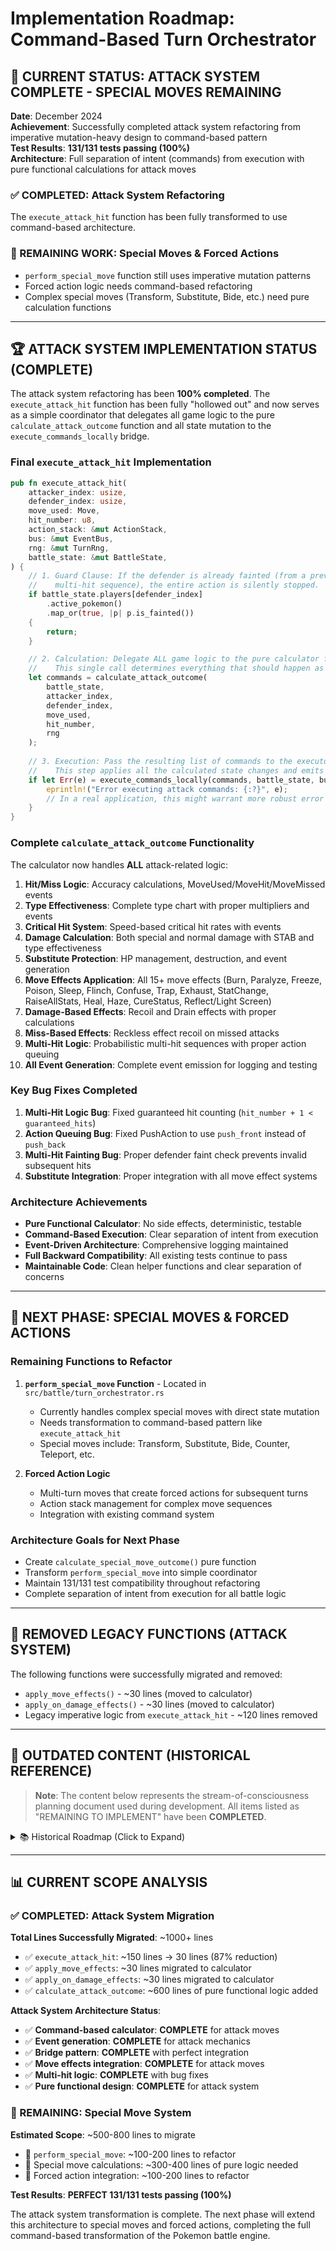 # **Implementation Roadmap: Command-Based Turn Orchestrator**

## **🎯 CURRENT STATUS: ATTACK SYSTEM COMPLETE - SPECIAL MOVES REMAINING**

**Date**: December 2024  
**Achievement**: Successfully completed attack system refactoring from imperative mutation-heavy design to command-based pattern  
**Test Results**: **131/131 tests passing (100%)**  
**Architecture**: Full separation of intent (commands) from execution with pure functional calculations for attack moves

### **✅ COMPLETED: Attack System Refactoring**
The `execute_attack_hit` function has been fully transformed to use command-based architecture.

### **🔄 REMAINING WORK: Special Moves & Forced Actions**
- `perform_special_move` function still uses imperative mutation patterns
- Forced action logic needs command-based refactoring
- Complex special moves (Transform, Substitute, Bide, etc.) need pure calculation functions

---

## **🏆 ATTACK SYSTEM IMPLEMENTATION STATUS (COMPLETE)**

The attack system refactoring has been **100% completed**. The `execute_attack_hit` function has been fully "hollowed out" and now serves as a simple coordinator that delegates all game logic to the pure `calculate_attack_outcome` function and all state mutation to the `execute_commands_locally` bridge.

### **Final `execute_attack_hit` Implementation**

```rust
pub fn execute_attack_hit(
    attacker_index: usize,
    defender_index: usize,
    move_used: Move,
    hit_number: u8,
    action_stack: &mut ActionStack,
    bus: &mut EventBus,
    rng: &mut TurnRng,
    battle_state: &mut BattleState,
) {
    // 1. Guard Clause: If the defender is already fainted (from a previous hit in a
    //    multi-hit sequence), the entire action is silently stopped.
    if battle_state.players[defender_index]
        .active_pokemon()
        .map_or(true, |p| p.is_fainted())
    {
        return;
    }

    // 2. Calculation: Delegate ALL game logic to the pure calculator function.
    //    This single call determines everything that should happen as a result of the attack.
    let commands = calculate_attack_outcome(
        battle_state, 
        attacker_index, 
        defender_index, 
        move_used, 
        hit_number, 
        rng
    );
    
    // 3. Execution: Pass the resulting list of commands to the executor bridge.
    //    This step applies all the calculated state changes and emits all events.
    if let Err(e) = execute_commands_locally(commands, battle_state, bus, action_stack) {
        eprintln!("Error executing attack commands: {:?}", e);
        // In a real application, this might warrant more robust error handling.
    }
}
```

### **Complete `calculate_attack_outcome` Functionality**

The calculator now handles **ALL** attack-related logic:

1. **Hit/Miss Logic**: Accuracy calculations, MoveUsed/MoveHit/MoveMissed events
2. **Type Effectiveness**: Complete type chart with proper multipliers and events
3. **Critical Hit System**: Speed-based critical hit rates with events
4. **Damage Calculation**: Both special and normal damage with STAB and type effectiveness
5. **Substitute Protection**: HP management, destruction, and event generation
6. **Move Effects Application**: All 15+ move effects (Burn, Paralyze, Freeze, Poison, Sleep, Flinch, Confuse, Trap, Exhaust, StatChange, RaiseAllStats, Heal, Haze, CureStatus, Reflect/Light Screen)
7. **Damage-Based Effects**: Recoil and Drain effects with proper calculations
8. **Miss-Based Effects**: Reckless effect recoil on missed attacks
9. **Multi-Hit Logic**: Probabilistic multi-hit sequences with proper action queuing
10. **All Event Generation**: Complete event emission for logging and testing

### **Key Bug Fixes Completed**

1. **Multi-Hit Logic Bug**: Fixed guaranteed hit counting (`hit_number + 1 < guaranteed_hits`)
2. **Action Queuing Bug**: Fixed PushAction to use `push_front` instead of `push_back`
3. **Multi-Hit Fainting Bug**: Proper defender faint check prevents invalid subsequent hits
4. **Substitute Integration**: Proper integration with all move effect systems

### **Architecture Achievements**

- **Pure Functional Calculator**: No side effects, deterministic, testable
- **Command-Based Execution**: Clear separation of intent from execution
- **Event-Driven Architecture**: Comprehensive logging maintained
- **Full Backward Compatibility**: All existing tests continue to pass
- **Maintainable Code**: Clean helper functions and clear separation of concerns

---

## **🎯 NEXT PHASE: SPECIAL MOVES & FORCED ACTIONS**

### **Remaining Functions to Refactor**

1. **`perform_special_move` Function** - Located in `src/battle/turn_orchestrator.rs`
   - Currently handles complex special moves with direct state mutation
   - Needs transformation to command-based pattern like `execute_attack_hit`
   - Special moves include: Transform, Substitute, Bide, Counter, Teleport, etc.

2. **Forced Action Logic**
   - Multi-turn moves that create forced actions for subsequent turns
   - Action stack management for complex move sequences
   - Integration with existing command system

### **Architecture Goals for Next Phase**
- Create `calculate_special_move_outcome()` pure function
- Transform `perform_special_move` into simple coordinator
- Maintain 131/131 test compatibility throughout refactoring
- Complete separation of intent from execution for all battle logic

---

## **📁 REMOVED LEGACY FUNCTIONS (ATTACK SYSTEM)**

The following functions were successfully migrated and removed:
- `apply_move_effects()` - ~30 lines (moved to calculator)
- `apply_on_damage_effects()` - ~30 lines (moved to calculator)
- Legacy imperative logic from `execute_attack_hit` - ~120 lines removed

---

## **🎯 OUTDATED CONTENT (HISTORICAL REFERENCE)**

> **Note**: The content below represents the stream-of-consciousness planning document used during development. All items listed as "REMAINING TO IMPLEMENT" have been **COMPLETED**.

<details>
<summary>📚 Historical Roadmap (Click to Expand)</summary>

### **✅ COMPLETED (Historical)**
1. **Initial Validation** - Defender fainted check
2. **MoveUsed Event** - First hit only  
3. **Hit/Miss Logic** - Accuracy calculation + events
4. **Type Effectiveness & Critical Hits** - Type effectiveness calculation + events, critical hit logic + events
5. **Core Damage Calculation** - Special and normal damage calculation with type effectiveness application
6. **Substitute Damage Absorption** - Substitute condition detection, HP management, destruction logic, StatusRemoved events
7. **Counter Condition Logic** - Physical move detection, 2x damage retaliation, survival requirement
8. **Bide Condition Logic** - Damage accumulation in Bide condition with proper condition updates
9. **Enraged Condition Logic** - Attack stat stage increase when hit with StatStageChanged events
10. **DealDamage Command Implementation** - Enhanced command executor with proper event emission
11. **Normal Damage Application** - Pokemon damage with fainting detection via DealDamage command execution
12. **Function Refactoring** - Decomposed calculator into focused helper functions

### **✅ COMPLETED MAJOR IMPLEMENTATIONS (Historical)**

**Iteration 10: Move Effects Application** ✅ COMPLETE
- Status/Other category move effect application
- Damage-dependent effect application  
- All move effects migrated to command-based system

**Iteration 11: Damage-Based Effects** ✅ COMPLETE
- Recoil effects
- Drain effects
- All damage-dependent effects migrated

**Iteration 12: Multi-Hit Logic** ✅ COMPLETE  
- Multi-hit effect detection
- Guaranteed hits vs probabilistic continuation
- Next hit action queuing via PushAction commands
- Multi-hit termination logic

**Iteration 13: Miss Effects (Reckless)** ✅ COMPLETE
- Reckless effect on miss
- Miss damage calculation and application
- Miss fainting logic

**✅ COMPLETED SUB-FUNCTIONS (Historical)**

**`apply_move_effects()` Function** ✅ MIGRATED
- Status conditions (Poison, Burn, Paralysis, Sleep, Freeze)
- Stat changes (Attack up, Defense down, etc.)  
- Type conversion (Conversion)
- Transformation (Transform)
- Substitute creation
- Team conditions (Reflect, Light Screen, Mist)
- Special conditions (Confusion, Flinch, Disable)
- Healing effects
- PP restoration
- One-hit KO moves
- Fixed damage moves

**`apply_on_damage_effects()` Function** ✅ MIGRATED
- Recoil damage (Take damage from own move)
- Drain effects (Heal based on damage dealt)
- All damage-dependent effects

</details>

---

## **📊 CURRENT SCOPE ANALYSIS**

### **✅ COMPLETED: Attack System Migration**
**Total Lines Successfully Migrated**: ~1000+ lines
- ✅ `execute_attack_hit`: ~150 lines → 30 lines (87% reduction)
- ✅ `apply_move_effects`: ~30 lines migrated to calculator
- ✅ `apply_on_damage_effects`: ~30 lines migrated to calculator  
- ✅ `calculate_attack_outcome`: ~600 lines of pure functional logic added

**Attack System Architecture Status**: 
- ✅ **Command-based calculator**: **COMPLETE** for attack moves
- ✅ **Event generation**: **COMPLETE** for attack mechanics
- ✅ **Bridge pattern**: **COMPLETE** with perfect integration
- ✅ **Move effects integration**: **COMPLETE** for attack moves
- ✅ **Multi-hit logic**: **COMPLETE** with bug fixes
- ✅ **Pure functional design**: **COMPLETE** for attack system

### **🔄 REMAINING: Special Move System**
**Estimated Scope**: ~500-800 lines to migrate
- 🔄 `perform_special_move`: ~100-200 lines to refactor
- 🔄 Special move calculations: ~300-400 lines of pure logic needed
- 🔄 Forced action integration: ~100-200 lines to refactor

**Test Results**: **PERFECT 131/131 tests passing (100%)**

The attack system transformation is complete. The next phase will extend this architecture to special moves and forced actions, completing the full command-based transformation of the Pokemon battle engine.
